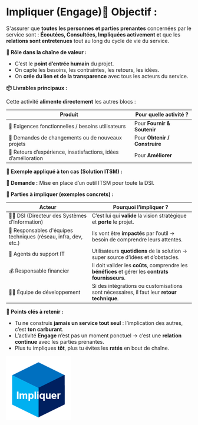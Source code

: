 # Impliquer (Engage)**🧠 Objectif :**

S'assurer que **toutes les personnes et parties prenantes** concernées par le service sont : **Écoutées, Consultées, Impliquées activement e**t que les **relations sont entretenues** tout au long du cycle de vie du service.



**🎯 Rôle dans la chaîne de valeur :**

- C’est le **point d’entrée humain** du projet.
- On capte les besoins, les contraintes, les retours, les idées.
- On **crée du lien et de la transparence** avec tous les acteurs du service.



**📦 Livrables principaux :**

Cette activité **alimente directement** les autres blocs :

| **Produit** | **Pour quelle activité ?** |
|--|--|
| 🔸 Exigences fonctionnelles / besoins utilisateurs | Pour **Fournir & Soutenir** |
| 🔸 Demandes de changements ou de nouveaux projets | Pour **Obtenir / Construire** |
| 🔸 Retours d’expérience, insatisfactions, idées d’amélioration | Pour **Améliorer** |



**🧩 Exemple appliqué à ton cas (Solution ITSM) :**

**🎯 Demande :** Mise en place d’un outil ITSM pour toute la DSI.



**👥 Parties à impliquer (exemples concrets) :**

| **Acteur** | **Pourquoi l’impliquer ?** |
|--|--|
| 🧑‍💼 DSI (Directeur des Systèmes d’Information) | C’est lui qui **valide** la vision stratégique et **porte** le projet. |
| 👥 Responsables d'équipes techniques (réseau, infra, dev, etc.) | Ils vont être **impactés** par l’outil → besoin de comprendre leurs attentes. |
| 💬 Agents du support IT | Utilisateurs **quotidiens** de la solution → super source d’idées et d’obstacles. |
| 💰 Responsable financier | Il doit valider les **coûts**, comprendre les **bénéfices** et gérer les **contrats fournisseurs**. |
| 👨‍💻 Équipe de développement | Si des intégrations ou customisations sont nécessaires, il faut leur **retour technique**. |

**🔧 Points clés à retenir :**

- Tu ne construis **jamais un service tout seul** : l’implication des autres, c’est **ton carburant**.
- L’activité **Engage** n’est pas un moment ponctuel → c’est une **relation continue** avec les parties prenantes.
- Plus tu impliques **tôt**, plus tu évites les **ratés** en bout de chaîne.

![](../../../media/Cours-Intro-ITIL4-V2-Impliquer-(Engage)-image1.png)

